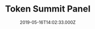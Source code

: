 ---
title: Token Summit Panel
type: video
date: 2019-05-16T14:02:33.000Z
link: https://youtu.be/hp_4fN99Vso
tags: media
---
